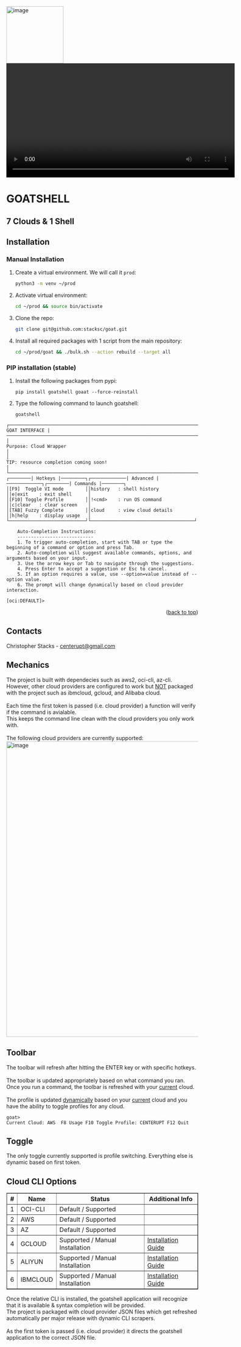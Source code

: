 <img width="150" height="150" alt="image" src="https://github.com/stacksc/goat/assets/116677370/1c49320a-f116-4a7e-bb36-0bdbaf3934ac">
<video width="600" height="300" src="https://github.com/stacksc/goat/assets/116677370/58e27064-3e4a-4e90-a8ba-229b1ae6258c"></video>

<h1>GOATSHELL</h1>
<h2>7 Clouds & 1 Shell</h2>

## Installation

### Manual Installation

1. Create a virtual environment. We will call it `prod`:
   ```sh
   python3 -m venv ~/prod
   ```
2. Activate virtual environment:
   ```sh
   cd ~/prod && source bin/activate
   ```
3. Clone the repo:
   ```sh
   git clone git@github.com:stacksc/goat.git
   ```
4. Install all required packages with 1 script from the main repository: 
   ```sh
   cd ~/prod/goat && ./bulk.sh --action rebuild --target all
   ```

### PIP installation (stable)

1. Install the following packages from pypi:
   ```
   pip install goatshell goaat --force-reinstall
   ```
2. Type the following command to launch goatshell:
   ```
   goatshell
   ```

```
┌───────────────────────────────────────────────────────────────────────────────────────────────────────| GOAT INTERFACE |───────────────────────────────────────────────────────────────────────────────────────────────────────┐
│                                                                                                     Purpose: Cloud Wrapper                                                                                                     │
│                                                                                             TIP: resource completion coming soon!                                                                                              │
└────────────────────────────────────────────────────────────────────────────────────────────────────────────────────────────────────────────────────────────────────────────────────────────────────────────────────────────────┘
┌────────| Hotkeys |─────────┐┌─────────────| Advanced |─────────────┐┌────────| Commands |────────┐
│[F9]  Toggle VI mode        ││history   : shell history             ││e|exit    : exit shell      │
│[F10] Toggle Profile        ││!<cmd>    : run OS command            ││c|clear   : clear screen    │
│[TAB] Fuzzy Complete        ││cloud     : view cloud details        ││h|help    : display usage   │
└────────────────────────────┘└──────────────────────────────────────┘└────────────────────────────┘

    Auto-Completion Instructions:
    ----------------------------
    1. To trigger auto-completion, start with TAB or type the beginning of a command or option and press Tab.
    2. Auto-completion will suggest available commands, options, and arguments based on your input.
    3. Use the arrow keys or Tab to navigate through the suggestions.
    4. Press Enter to accept a suggestion or Esc to cancel.
    5. If an option requires a value, use --option=value instead of --option value.
    6. The prompt will change dynamically based on cloud provider interaction.

[oci:DEFAULT]>
```

<p align="right">(<a href="#readme-top">back to top</a>)</p>

## Contacts
Christopher Stacks - <centerupt@gmail.com>

## Mechanics
The project is built with dependecies such as aws2, oci-cli, az-cli. <br>However, other cloud providers are configured to work but <u>NOT</u> packaged with the project such as ibmcloud, gcloud, and Alibaba cloud.
<br><br>
Each time the first token is passed (i.e. cloud provider) a function will verify if the command is avialable.
<br>
This keeps the command line clean with the cloud providers you only work with.
<br><br>
The following cloud providers are currently supported:
<br>
<img width="777" alt="image" src="https://github.com/stacksc/goat/assets/116677370/faea14fd-0aba-42ec-93d2-9325614cffcd">

## Toolbar
The toolbar will refresh after hitting the ENTER key or with specific hotkeys.
<br><br>
The toolbar is updated appropriately based on what command you ran. Once you run a command, the toolbar is refreshed with your <u>current</u> cloud.
<br><br>
The profile is updated <u>dynamically</u> based on your <u>current</u> cloud and you have the ability to toggle profiles for any cloud.

```
goat>
Current Cloud: AWS  F8 Usage F10 Toggle Profile: CENTERUPT F12 Quit
```

## Toggle
The only toggle currently supported is profile switching. Everything else is dynamic based on first token.
<br>

<!DOCTYPE html>
<html>
<body>

<h2>Cloud CLI Options</h2>

<table border="1">
    <thead>
        <tr>
            <th>#</th>
            <th>Name</th>
            <th>Status</th>
            <th>Additional Info</th>
        </tr>
    </thead>
    <tbody>
        <tr>
            <td>1</td>
            <td>OCI-CLI</td>
            <td>Default / Supported</td>
            <td></td>
        </tr>
        <tr>
            <td>2</td>
            <td>AWS</td>
            <td>Default / Supported</td>
            <td></td>
        </tr>
        <tr>
            <td>3</td>
            <td>AZ</td>
            <td>Default / Supported</td>
            <td></td>
        </tr>
        <tr>
            <td>4</td>
            <td>GCLOUD</td>
            <td>Supported / Manual Installation</td>
            <td><a href="https://cloud.google.com/sdk/docs/install">Installation Guide</a></td>
        </tr>
        <tr>
            <td>5</td>
            <td>ALIYUN</td>
            <td>Supported / Manual Installation</td>
            <td><a href="https://www.alibabacloud.com/help/en/alibaba-cloud-cli/latest/install">Installation Guide</a></td>
        </tr>
        <tr>
            <td>6</td>
            <td>IBMCLOUD</td>
            <td>Supported / Manual Installation</td>
            <td><a href="https://cloud.ibm.com/docs/cli?topic=cli-install-ibmcloud-cli">Installation Guide</a></td>
        </tr>
    </tbody>
</table>

</body>
</html>


Once the relative CLI is installed, the goatshell application will recognize that it is available & syntax completion will be provided.<br>
The project is packaged with cloud provider JSON files which get refreshed automatically per major release with dynamic CLI scrapers.<br><br>
As the first token is passed (i.e. cloud provider) it directs the goatshell application to the correct JSON file.

